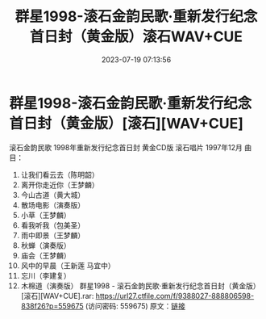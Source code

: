 ﻿---
title: 群星1998-滚石金韵民歌·重新发行纪念首日封（黄金版）滚石WAV+CUE
date: 2023-07-19 07:13:56
categories: WAV车载音乐、镜像
tags: 华语中文
---
# 群星1998-滚石金韵民歌·重新发行纪念首日封（黄金版）[滚石][WAV+CUE]

滚石金韵民歌
1998年重新发行纪念首日封
黄金CD版
滚石唱片 1997年12月
曲目：
01. 让我们看云去（陈明韶）
02. 离开你走近你（王梦麟）
03. 今山古道（黄大城）
04. 散场电影（演奏版）
05. 小草（王梦麟）
06. 看我听我（包美圣）
07. 雨中即景（王梦麟）
08. 秋蝉（演奏版）
09. 庙会（王梦麟）
10. 风中的早晨（王新莲 马宜中）
11. 忘川（李建复）
12. 木棉道（演奏版）
群星1998 - 滚石金韵民歌·重新发行纪念首日封（黄金版）[滚石][WAV+CUE].rar: https://url27.ctfile.com/f/9388027-888806598-838f26?p=559675
(访问密码: 559675)
原文：[链接](https://blog.sina.com.cn/s/blog_1647c7e76010312qu.html)
